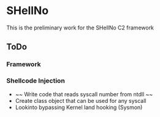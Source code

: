 # SHellNo
This is the preliminary work for the SHellNo C2 framework

## ToDo

### Framework

### Shellcode Injection
- ~~ Write code that reads syscall number from ntdll ~~
- Create class object that can be used for any syscall
- Lookinto bypassing Kernel land hooking (Sysmon)
